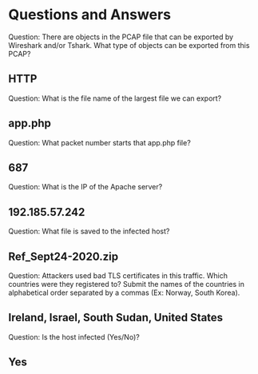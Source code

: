 # Questions and Answers

Question: There are objects in the PCAP file that can be exported by Wireshark and/or Tshark. What type of objects can be exported from this PCAP?
## HTTP

Question: What is the file name of the largest file we can export?
## app.php

Question: What packet number starts that app.php file?
## 687

Question: What is the IP of the Apache server?
## 192.185.57.242

Question: What file is saved to the infected host?
## Ref_Sept24-2020.zip

Question: Attackers used bad TLS certificates in this traffic. Which countries were they registered to? Submit the names of the countries in alphabetical order separated by a commas (Ex: Norway, South Korea).
## Ireland, Israel, South Sudan, United States

Question: Is the host infected (Yes/No)?
## Yes

